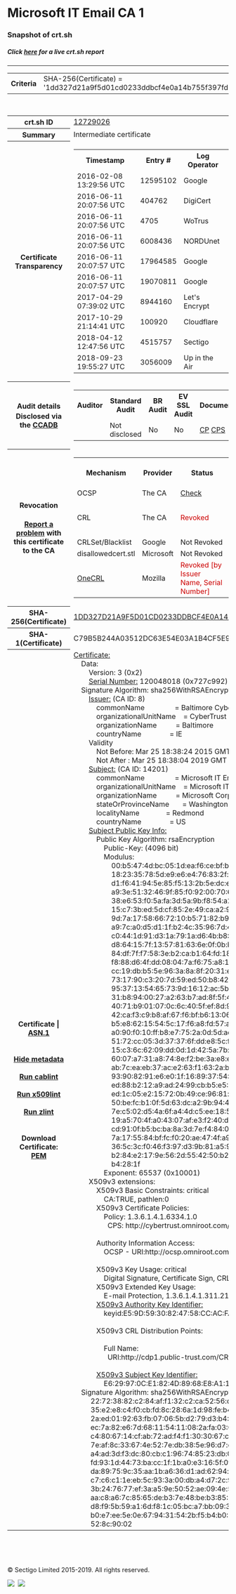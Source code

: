 # Microsoft IT Email CA 1
### Snapshot of crt.sh
##### Click [here](https://crt.sh/?q=1DD327D21A9F5D01CD0233DDBCF4E0A14B755F397FD91827A6ECF2A92A99E0DA) for a live crt.sh report

---
<!DOCTYPE HTML PUBLIC "-//W3C//DTD HTML 4.0 Transitional//EN">
<HTML>

<BODY>

<TABLE>
  <TR>
    <TH class="outer">Criteria</TH>
    <TD class="outer">SHA-256(Certificate) = '1dd327d21a9f5d01cd0233ddbcf4e0a14b755f397fd91827a6ecf2a92a99e0da'</TD>
  </TR>
</TABLE>
<BR>
<TABLE>
  <TR>
    <TH class="outer">crt.sh ID</TH>
    <TD class="outer"><A href="?id=12729026">12729026</A></TD>
  </TR>
  <TR>
    <TH class="outer">Summary</TH>
    <TD class="outer">Intermediate certificate</TD>
  </TR>
  <TR>
    <TH class="outer">Certificate<BR>Transparency</TH>
    <TD class="outer">
<TABLE class="options" style="margin-left:0px">
  <TR>
    <TH>Timestamp</TH>
    <TH>Entry #</TH>
    <TH>Log Operator</TH>
    <TH>Log URL</TH>
  </TR>
  <TR>
    <TD>2016-02-08&nbsp; <FONT class="small">13:29:56 UTC</FONT></TD>
    <TD>12595102</TD>
    <TD>Google</TD>
    <TD>https://ct.googleapis.com/pilot</TD>
  </TR>
  <TR>
    <TD>2016-06-11&nbsp; <FONT class="small">20:07:56 UTC</FONT></TD>
    <TD>404762</TD>
    <TD>DigiCert</TD>
    <TD>https://ct1.digicert-ct.com/log</TD>
  </TR>
  <TR>
    <TD>2016-06-11&nbsp; <FONT class="small">20:07:56 UTC</FONT></TD>
    <TD>4705</TD>
    <TD>WoTrus</TD>
    <TD>https://ctlog.wosign.com</TD>
  </TR>
  <TR>
    <TD>2016-06-11&nbsp; <FONT class="small">20:07:56 UTC</FONT></TD>
    <TD>6008436</TD>
    <TD>NORDUnet</TD>
    <TD>https://plausible.ct.nordu.net</TD>
  </TR>
  <TR>
    <TD>2016-06-11&nbsp; <FONT class="small">20:07:57 UTC</FONT></TD>
    <TD>17964585</TD>
    <TD>Google</TD>
    <TD>https://ct.googleapis.com/rocketeer</TD>
  </TR>
  <TR>
    <TD>2016-06-11&nbsp; <FONT class="small">20:07:57 UTC</FONT></TD>
    <TD>19070811</TD>
    <TD>Google</TD>
    <TD>https://ct.googleapis.com/aviator</TD>
  </TR>
  <TR>
    <TD>2017-04-29&nbsp; <FONT class="small">07:39:02 UTC</FONT></TD>
    <TD>8944160</TD>
    <TD>Let's Encrypt</TD>
    <TD>https://clicky.ct.letsencrypt.org</TD>
  </TR>
  <TR>
    <TD>2017-10-29&nbsp; <FONT class="small">21:14:41 UTC</FONT></TD>
    <TD>100920</TD>
    <TD>Cloudflare</TD>
    <TD>https://ct.cloudflare.com/logs/nimbus2019</TD>
  </TR>
  <TR>
    <TD>2018-04-12&nbsp; <FONT class="small">12:47:56 UTC</FONT></TD>
    <TD>4515757</TD>
    <TD>Sectigo</TD>
    <TD>https://dodo.ct.comodo.com</TD>
  </TR>
  <TR>
    <TD>2018-09-23&nbsp; <FONT class="small">19:55:27 UTC</FONT></TD>
    <TD>3056009</TD>
    <TD>Up in the Air</TD>
    <TD>https://ct.filippo.io/behindthesofa</TD>
  </TR>
</TABLE>
    </TD>
  </TR>
  <TR>
    <TH class="outer">Audit details<BR>
      <DIV class="small" style="padding-top:3px">Disclosed via the
        <A href="//ccadb-public.secure.force.com/mozilla/PublicAllIntermediateCerts" target="_blank">CCADB</A></DIV>
    </TH>
    <TD class="outer">
<TABLE class="options" style="margin-left:0px">
  <TR>
    <TH>Auditor</TH>
    <TH>Standard Audit</TH>
    <TH>BR Audit</TH>
    <TH>EV SSL Audit</TH>
    <TH>Documents</TH>
    <TH>CCADB</TH>
    <TH>Root Owner / Certificate</TH>
  </TR>
  <TR>
    <TD style="vertical-align:middle"></TD>
    <TD>Not disclosed    <TD>No    <TD>No    <TD>
      <A href="https://www.microsoft.com/pki/mscorp/cps/Microsoft%20IT%20PKI%20CP-CPS%20for%20SSL%20Ver%201%203%20January%202015.htm" target="blank">CP</A>
      <A href="https://www.microsoft.com/pki/mscorp/cps/Microsoft%20IT%20PKI%20CP-CPS%20for%20SSL%20Ver%201%203%20January%202015.htm" target="blank">CPS</A>
    </TD>
    <TD><A href="//ccadb.force.com/001o000000dsBNHAA2" target="_blank">001o000000dsBNHAA2</A></TD>
    <TD><A href="/?id=76">DigiCert</A></TD>
  </TR>
</TABLE>
    </TD>
  </TR>
  <TR>
    <TH class="outer">Revocation<BR><BR>
      <DIV class="small" style="padding-top:3px"><A href="?id=12729026&opt=problemreporting">Report a problem</A> with<BR>this certificate to the CA</DIV></TH>
    <TD class="outer">
      <TABLE class="options" style="margin-left:0px">
        <TR>
          <TH>Mechanism</TH>
          <TH>Provider</TH>
          <TH>Status</TH>
          <TH>Revocation Date</TH>
          <TH>Last Observed in CRL</TH>
          <TH>Last Checked <SPAN style="color:#CC0000;vertical-align:middle;font-size:70%;font-weight:normal">(Error)</SPAN></TH>
        </TR>
        <TR>
          <TD>OCSP</TD>
          <TD>The CA</TD>
          <TD><A href="?id=12729026&opt=ocsp">Check</A></TD>
          <TD><SPAN style="color:#888888">?</SPAN></TD>
          <TD><SPAN style="color:#888888">n/a</SPAN></TD>
          <TD><SPAN style="color:#888888">?</SPAN></TD>
        </TR>
        <TR>
          <TD>CRL</TD>
          <TD>The CA</TD>
          <TD><SPAN style="color:#CC0000">Revoked</SPAN></TD><TD>2018-06-14&nbsp; <FONT class="small">22:23:22 UTC</FONT></TD><TD>2019-11-27&nbsp; <FONT class="small">00:33:19 UTC</FONT></TD><TD>2019-12-04&nbsp; <FONT class="small">20:05:09 UTC</FONT></TD>
        </TR>
        <TR>
          <TD>CRLSet/Blacklist</TD>
          <TD>Google</TD>
          <TD>Not Revoked</TD>
          <TD><SPAN style="color:#888888">n/a</SPAN></TD>
          <TD><SPAN style="color:#888888">n/a</SPAN></TD>
          <TD><SPAN style="color:#888888">n/a</SPAN></TD>
        </TR>
        <TR>
          <TD>disallowedcert.stl</TD>
          <TD>Microsoft</TD>
          <TD>Not Revoked</TD>
          <TD><SPAN style="color:#888888">n/a</SPAN></TD>
          <TD><SPAN style="color:#888888">n/a</SPAN></TD>
          <TD><SPAN style="color:#888888">n/a</SPAN></TD>
        </TR>
        <TR>
          <TD><A href="/mozilla-onecrl" target="_blank">OneCRL</A></TD>
          <TD>Mozilla</TD>
          <TD><SPAN style="color:#CC0000">Revoked [by Issuer Name, Serial Number]</SPAN></TD><TD>2018-08-30&nbsp; <FONT class="small">11:09:06 UTC</FONT></TD>
          <TD><SPAN style="color:#888888">n/a</SPAN></TD>
          <TD><SPAN style="color:#888888">n/a</SPAN></TD>
        </TR>
      </TABLE>
    </TD>
  </TR>
  <TR>
    <TH class="outer">SHA-256(Certificate)</TH>
    <TD class="outer"><A href="//censys.io/certificates/1dd327d21a9f5d01cd0233ddbcf4e0a14b755f397fd91827a6ecf2a92a99e0da">1DD327D21A9F5D01CD0233DDBCF4E0A14B755F397FD91827A6ECF2A92A99E0DA</A></TD>
  </TR>
  <TR>
    <TH class="outer">SHA-1(Certificate)</TH>
    <TD class="outer">C79B5B244A03512DC63E54E03A1B4CF5E90A26A4</TD>
  </TR>
  <TR>
    <TH class="outer">Certificate | <A href="?asn1=12729026">ASN.1</A>
      <SPAN class="small"><BR>
      <BR><BR><A href="?id=12729026&opt=nometadata">Hide metadata</A>
      <BR><BR><A href="?id=12729026&opt=cablint">Run cablint</A>
      <BR><BR><A href="?id=12729026&opt=x509lint">Run x509lint</A>
      <BR><BR><A href="?id=12729026&opt=zlint">Run zlint</A>
      <BR><BR><BR>Download Certificate: <A href="?d=12729026">PEM</A>
      </SPAN>
    </TH>
    <TD class="text"><A href="?d=12729026">Certificate:</A><BR>&nbsp;&nbsp;&nbsp;&nbsp;Data:<BR>&nbsp;&nbsp;&nbsp;&nbsp;&nbsp;&nbsp;&nbsp;&nbsp;Version:&nbsp;3&nbsp;(0x2)<BR>&nbsp;&nbsp;&nbsp;&nbsp;&nbsp;&nbsp;&nbsp;&nbsp;<A href="?serial=0727c992">Serial&nbsp;Number:</A>&nbsp;120048018&nbsp;(0x727c992)<BR>&nbsp;&nbsp;&nbsp;&nbsp;Signature&nbsp;Algorithm:&nbsp;sha256WithRSAEncryption<BR>&nbsp;&nbsp;&nbsp;&nbsp;&nbsp;&nbsp;&nbsp;&nbsp;<A href="?caid=8">Issuer:</A> <SPAN class="small">(CA ID: 8)</SPAN><BR>&nbsp;&nbsp;&nbsp;&nbsp;&nbsp;&nbsp;&nbsp;&nbsp;&nbsp;&nbsp;&nbsp;&nbsp;commonName&nbsp;&nbsp;&nbsp;&nbsp;&nbsp;&nbsp;&nbsp;&nbsp;&nbsp;&nbsp;&nbsp;&nbsp;&nbsp;&nbsp;&nbsp;&nbsp;=&nbsp;Baltimore&nbsp;CyberTrust&nbsp;Root<BR>&nbsp;&nbsp;&nbsp;&nbsp;&nbsp;&nbsp;&nbsp;&nbsp;&nbsp;&nbsp;&nbsp;&nbsp;organizationalUnitName&nbsp;&nbsp;&nbsp;&nbsp;=&nbsp;CyberTrust<BR>&nbsp;&nbsp;&nbsp;&nbsp;&nbsp;&nbsp;&nbsp;&nbsp;&nbsp;&nbsp;&nbsp;&nbsp;organizationName&nbsp;&nbsp;&nbsp;&nbsp;&nbsp;&nbsp;&nbsp;&nbsp;&nbsp;&nbsp;=&nbsp;Baltimore<BR>&nbsp;&nbsp;&nbsp;&nbsp;&nbsp;&nbsp;&nbsp;&nbsp;&nbsp;&nbsp;&nbsp;&nbsp;countryName&nbsp;&nbsp;&nbsp;&nbsp;&nbsp;&nbsp;&nbsp;&nbsp;&nbsp;&nbsp;&nbsp;&nbsp;&nbsp;&nbsp;&nbsp;=&nbsp;IE<BR>&nbsp;&nbsp;&nbsp;&nbsp;&nbsp;&nbsp;&nbsp;&nbsp;Validity<BR>&nbsp;&nbsp;&nbsp;&nbsp;&nbsp;&nbsp;&nbsp;&nbsp;&nbsp;&nbsp;&nbsp;&nbsp;Not&nbsp;Before:&nbsp;Mar&nbsp;25&nbsp;18:38:24&nbsp;2015&nbsp;GMT<BR>&nbsp;&nbsp;&nbsp;&nbsp;&nbsp;&nbsp;&nbsp;&nbsp;&nbsp;&nbsp;&nbsp;&nbsp;Not&nbsp;After&nbsp;:&nbsp;Mar&nbsp;25&nbsp;18:38:04&nbsp;2019&nbsp;GMT<BR>&nbsp;&nbsp;&nbsp;&nbsp;&nbsp;&nbsp;&nbsp;&nbsp;<A href="?caid=14201">Subject:</A> <SPAN class="small">(CA ID: 14201)</SPAN><BR>&nbsp;&nbsp;&nbsp;&nbsp;&nbsp;&nbsp;&nbsp;&nbsp;&nbsp;&nbsp;&nbsp;&nbsp;commonName&nbsp;&nbsp;&nbsp;&nbsp;&nbsp;&nbsp;&nbsp;&nbsp;&nbsp;&nbsp;&nbsp;&nbsp;&nbsp;&nbsp;&nbsp;&nbsp;=&nbsp;Microsoft&nbsp;IT&nbsp;Email&nbsp;CA&nbsp;1<BR>&nbsp;&nbsp;&nbsp;&nbsp;&nbsp;&nbsp;&nbsp;&nbsp;&nbsp;&nbsp;&nbsp;&nbsp;organizationalUnitName&nbsp;&nbsp;&nbsp;&nbsp;=&nbsp;Microsoft&nbsp;IT<BR>&nbsp;&nbsp;&nbsp;&nbsp;&nbsp;&nbsp;&nbsp;&nbsp;&nbsp;&nbsp;&nbsp;&nbsp;organizationName&nbsp;&nbsp;&nbsp;&nbsp;&nbsp;&nbsp;&nbsp;&nbsp;&nbsp;&nbsp;=&nbsp;Microsoft&nbsp;Corporation<BR>&nbsp;&nbsp;&nbsp;&nbsp;&nbsp;&nbsp;&nbsp;&nbsp;&nbsp;&nbsp;&nbsp;&nbsp;stateOrProvinceName&nbsp;&nbsp;&nbsp;&nbsp;&nbsp;&nbsp;&nbsp;=&nbsp;Washington<BR>&nbsp;&nbsp;&nbsp;&nbsp;&nbsp;&nbsp;&nbsp;&nbsp;&nbsp;&nbsp;&nbsp;&nbsp;localityName&nbsp;&nbsp;&nbsp;&nbsp;&nbsp;&nbsp;&nbsp;&nbsp;&nbsp;&nbsp;&nbsp;&nbsp;&nbsp;&nbsp;=&nbsp;Redmond<BR>&nbsp;&nbsp;&nbsp;&nbsp;&nbsp;&nbsp;&nbsp;&nbsp;&nbsp;&nbsp;&nbsp;&nbsp;countryName&nbsp;&nbsp;&nbsp;&nbsp;&nbsp;&nbsp;&nbsp;&nbsp;&nbsp;&nbsp;&nbsp;&nbsp;&nbsp;&nbsp;&nbsp;=&nbsp;US<BR>&nbsp;&nbsp;&nbsp;&nbsp;&nbsp;&nbsp;&nbsp;&nbsp;<A href="?spkisha256=5ac4230a67c22f3dcc095b87a701d77eeed4e6dd7a69f7a206374c8deb88a5bc">Subject&nbsp;Public&nbsp;Key&nbsp;Info:</A><BR>&nbsp;&nbsp;&nbsp;&nbsp;&nbsp;&nbsp;&nbsp;&nbsp;&nbsp;&nbsp;&nbsp;&nbsp;Public&nbsp;Key&nbsp;Algorithm:&nbsp;rsaEncryption<BR>&nbsp;&nbsp;&nbsp;&nbsp;&nbsp;&nbsp;&nbsp;&nbsp;&nbsp;&nbsp;&nbsp;&nbsp;&nbsp;&nbsp;&nbsp;&nbsp;Public-Key:&nbsp;(4096&nbsp;bit)<BR>&nbsp;&nbsp;&nbsp;&nbsp;&nbsp;&nbsp;&nbsp;&nbsp;&nbsp;&nbsp;&nbsp;&nbsp;&nbsp;&nbsp;&nbsp;&nbsp;Modulus:<BR>&nbsp;&nbsp;&nbsp;&nbsp;&nbsp;&nbsp;&nbsp;&nbsp;&nbsp;&nbsp;&nbsp;&nbsp;&nbsp;&nbsp;&nbsp;&nbsp;&nbsp;&nbsp;&nbsp;&nbsp;00:b5:47:4d:bc:05:1d:ea:f6:ce:bf:b9:6e:62:a7:<BR>&nbsp;&nbsp;&nbsp;&nbsp;&nbsp;&nbsp;&nbsp;&nbsp;&nbsp;&nbsp;&nbsp;&nbsp;&nbsp;&nbsp;&nbsp;&nbsp;&nbsp;&nbsp;&nbsp;&nbsp;18:23:35:78:5d:e9:e6:e4:76:83:2f:e0:9e:cd:75:<BR>&nbsp;&nbsp;&nbsp;&nbsp;&nbsp;&nbsp;&nbsp;&nbsp;&nbsp;&nbsp;&nbsp;&nbsp;&nbsp;&nbsp;&nbsp;&nbsp;&nbsp;&nbsp;&nbsp;&nbsp;d1:f6:41:94:5e:85:f5:13:2b:5e:dc:e5:4a:f6:45:<BR>&nbsp;&nbsp;&nbsp;&nbsp;&nbsp;&nbsp;&nbsp;&nbsp;&nbsp;&nbsp;&nbsp;&nbsp;&nbsp;&nbsp;&nbsp;&nbsp;&nbsp;&nbsp;&nbsp;&nbsp;a9:3e:51:32:46:9f:85:f0:92:00:70:6a:36:ec:f3:<BR>&nbsp;&nbsp;&nbsp;&nbsp;&nbsp;&nbsp;&nbsp;&nbsp;&nbsp;&nbsp;&nbsp;&nbsp;&nbsp;&nbsp;&nbsp;&nbsp;&nbsp;&nbsp;&nbsp;&nbsp;38:e6:53:f0:5a:fa:3d:5a:9b:f8:54:a2:d7:59:d1:<BR>&nbsp;&nbsp;&nbsp;&nbsp;&nbsp;&nbsp;&nbsp;&nbsp;&nbsp;&nbsp;&nbsp;&nbsp;&nbsp;&nbsp;&nbsp;&nbsp;&nbsp;&nbsp;&nbsp;&nbsp;15:c7:3b:ed:5d:cf:85:2e:49:ca:a2:97:71:22:88:<BR>&nbsp;&nbsp;&nbsp;&nbsp;&nbsp;&nbsp;&nbsp;&nbsp;&nbsp;&nbsp;&nbsp;&nbsp;&nbsp;&nbsp;&nbsp;&nbsp;&nbsp;&nbsp;&nbsp;&nbsp;9d:7a:17:58:66:72:10:b5:71:82:b9:60:da:72:ec:<BR>&nbsp;&nbsp;&nbsp;&nbsp;&nbsp;&nbsp;&nbsp;&nbsp;&nbsp;&nbsp;&nbsp;&nbsp;&nbsp;&nbsp;&nbsp;&nbsp;&nbsp;&nbsp;&nbsp;&nbsp;a9:7c:a0:d5:d1:1f:b2:4c:35:96:7d:48:03:21:0f:<BR>&nbsp;&nbsp;&nbsp;&nbsp;&nbsp;&nbsp;&nbsp;&nbsp;&nbsp;&nbsp;&nbsp;&nbsp;&nbsp;&nbsp;&nbsp;&nbsp;&nbsp;&nbsp;&nbsp;&nbsp;c0:44:1d:91:d3:1a:79:1a:d6:4b:b8:0f:62:5b:81:<BR>&nbsp;&nbsp;&nbsp;&nbsp;&nbsp;&nbsp;&nbsp;&nbsp;&nbsp;&nbsp;&nbsp;&nbsp;&nbsp;&nbsp;&nbsp;&nbsp;&nbsp;&nbsp;&nbsp;&nbsp;d8:64:15:7f:13:57:81:63:6e:0f:0b:b4:b1:9b:58:<BR>&nbsp;&nbsp;&nbsp;&nbsp;&nbsp;&nbsp;&nbsp;&nbsp;&nbsp;&nbsp;&nbsp;&nbsp;&nbsp;&nbsp;&nbsp;&nbsp;&nbsp;&nbsp;&nbsp;&nbsp;84:df:7f:f7:58:3e:b2:ca:b1:64:fd:18:49:78:b4:<BR>&nbsp;&nbsp;&nbsp;&nbsp;&nbsp;&nbsp;&nbsp;&nbsp;&nbsp;&nbsp;&nbsp;&nbsp;&nbsp;&nbsp;&nbsp;&nbsp;&nbsp;&nbsp;&nbsp;&nbsp;f8:88:d6:4f:dd:08:04:7a:f6:75:a8:14:a8:8f:f8:<BR>&nbsp;&nbsp;&nbsp;&nbsp;&nbsp;&nbsp;&nbsp;&nbsp;&nbsp;&nbsp;&nbsp;&nbsp;&nbsp;&nbsp;&nbsp;&nbsp;&nbsp;&nbsp;&nbsp;&nbsp;cc:19:db:b5:5e:96:3a:8a:8f:20:31:ee:e5:c0:7e:<BR>&nbsp;&nbsp;&nbsp;&nbsp;&nbsp;&nbsp;&nbsp;&nbsp;&nbsp;&nbsp;&nbsp;&nbsp;&nbsp;&nbsp;&nbsp;&nbsp;&nbsp;&nbsp;&nbsp;&nbsp;73:17:90:c3:20:7d:59:ed:50:b8:42:08:56:c3:f6:<BR>&nbsp;&nbsp;&nbsp;&nbsp;&nbsp;&nbsp;&nbsp;&nbsp;&nbsp;&nbsp;&nbsp;&nbsp;&nbsp;&nbsp;&nbsp;&nbsp;&nbsp;&nbsp;&nbsp;&nbsp;95:37:13:54:65:73:9d:16:12:ac:5b:1c:15:52:98:<BR>&nbsp;&nbsp;&nbsp;&nbsp;&nbsp;&nbsp;&nbsp;&nbsp;&nbsp;&nbsp;&nbsp;&nbsp;&nbsp;&nbsp;&nbsp;&nbsp;&nbsp;&nbsp;&nbsp;&nbsp;31:b8:94:00:27:a2:63:b7:ad:8f:5f:41:37:45:72:<BR>&nbsp;&nbsp;&nbsp;&nbsp;&nbsp;&nbsp;&nbsp;&nbsp;&nbsp;&nbsp;&nbsp;&nbsp;&nbsp;&nbsp;&nbsp;&nbsp;&nbsp;&nbsp;&nbsp;&nbsp;40:71:b9:01:07:0c:6c:40:5f:ef:8d:90:b3:ee:57:<BR>&nbsp;&nbsp;&nbsp;&nbsp;&nbsp;&nbsp;&nbsp;&nbsp;&nbsp;&nbsp;&nbsp;&nbsp;&nbsp;&nbsp;&nbsp;&nbsp;&nbsp;&nbsp;&nbsp;&nbsp;42:ca:f3:c9:b8:af:67:f6:bf:b6:13:06:c8:81:69:<BR>&nbsp;&nbsp;&nbsp;&nbsp;&nbsp;&nbsp;&nbsp;&nbsp;&nbsp;&nbsp;&nbsp;&nbsp;&nbsp;&nbsp;&nbsp;&nbsp;&nbsp;&nbsp;&nbsp;&nbsp;b5:e8:62:15:54:5c:17:f6:a8:fd:57:a2:50:b9:a3:<BR>&nbsp;&nbsp;&nbsp;&nbsp;&nbsp;&nbsp;&nbsp;&nbsp;&nbsp;&nbsp;&nbsp;&nbsp;&nbsp;&nbsp;&nbsp;&nbsp;&nbsp;&nbsp;&nbsp;&nbsp;a0:90:f0:10:ff:b8:e7:75:2a:0d:5d:ac:56:76:3c:<BR>&nbsp;&nbsp;&nbsp;&nbsp;&nbsp;&nbsp;&nbsp;&nbsp;&nbsp;&nbsp;&nbsp;&nbsp;&nbsp;&nbsp;&nbsp;&nbsp;&nbsp;&nbsp;&nbsp;&nbsp;51:72:cc:05:3d:37:37:6f:dd:e8:5c:f1:64:c5:e5:<BR>&nbsp;&nbsp;&nbsp;&nbsp;&nbsp;&nbsp;&nbsp;&nbsp;&nbsp;&nbsp;&nbsp;&nbsp;&nbsp;&nbsp;&nbsp;&nbsp;&nbsp;&nbsp;&nbsp;&nbsp;15:c3:6c:62:09:dd:0d:1d:42:5a:7b:e7:fc:bb:ff:<BR>&nbsp;&nbsp;&nbsp;&nbsp;&nbsp;&nbsp;&nbsp;&nbsp;&nbsp;&nbsp;&nbsp;&nbsp;&nbsp;&nbsp;&nbsp;&nbsp;&nbsp;&nbsp;&nbsp;&nbsp;60:07:a7:31:a8:74:8e:f2:be:3a:e8:e7:10:83:4e:<BR>&nbsp;&nbsp;&nbsp;&nbsp;&nbsp;&nbsp;&nbsp;&nbsp;&nbsp;&nbsp;&nbsp;&nbsp;&nbsp;&nbsp;&nbsp;&nbsp;&nbsp;&nbsp;&nbsp;&nbsp;ab:7c:ea:eb:37:ac:e2:63:f1:63:2a:b8:e9:02:3e:<BR>&nbsp;&nbsp;&nbsp;&nbsp;&nbsp;&nbsp;&nbsp;&nbsp;&nbsp;&nbsp;&nbsp;&nbsp;&nbsp;&nbsp;&nbsp;&nbsp;&nbsp;&nbsp;&nbsp;&nbsp;93:90:82:91:e6:e0:1f:16:89:37:54:90:93:f4:fa:<BR>&nbsp;&nbsp;&nbsp;&nbsp;&nbsp;&nbsp;&nbsp;&nbsp;&nbsp;&nbsp;&nbsp;&nbsp;&nbsp;&nbsp;&nbsp;&nbsp;&nbsp;&nbsp;&nbsp;&nbsp;ed:88:b2:12:a9:ad:24:99:cb:b5:e5:5a:41:13:8c:<BR>&nbsp;&nbsp;&nbsp;&nbsp;&nbsp;&nbsp;&nbsp;&nbsp;&nbsp;&nbsp;&nbsp;&nbsp;&nbsp;&nbsp;&nbsp;&nbsp;&nbsp;&nbsp;&nbsp;&nbsp;ed:1c:05:e2:15:72:0b:49:ce:96:81:e1:8c:ee:ef:<BR>&nbsp;&nbsp;&nbsp;&nbsp;&nbsp;&nbsp;&nbsp;&nbsp;&nbsp;&nbsp;&nbsp;&nbsp;&nbsp;&nbsp;&nbsp;&nbsp;&nbsp;&nbsp;&nbsp;&nbsp;50:be:fc:b1:0f:5d:63:dc:a2:9b:94:4f:78:0d:ac:<BR>&nbsp;&nbsp;&nbsp;&nbsp;&nbsp;&nbsp;&nbsp;&nbsp;&nbsp;&nbsp;&nbsp;&nbsp;&nbsp;&nbsp;&nbsp;&nbsp;&nbsp;&nbsp;&nbsp;&nbsp;7e:c5:02:d5:4a:6f:a4:4d:c5:ee:18:5f:95:d1:dd:<BR>&nbsp;&nbsp;&nbsp;&nbsp;&nbsp;&nbsp;&nbsp;&nbsp;&nbsp;&nbsp;&nbsp;&nbsp;&nbsp;&nbsp;&nbsp;&nbsp;&nbsp;&nbsp;&nbsp;&nbsp;19:a5:70:4f:a0:43:07:af:e3:f2:40:d8:ab:73:11:<BR>&nbsp;&nbsp;&nbsp;&nbsp;&nbsp;&nbsp;&nbsp;&nbsp;&nbsp;&nbsp;&nbsp;&nbsp;&nbsp;&nbsp;&nbsp;&nbsp;&nbsp;&nbsp;&nbsp;&nbsp;cd:91:0f:b5:bc:ba:8a:3d:7e:f4:84:02:b8:18:4c:<BR>&nbsp;&nbsp;&nbsp;&nbsp;&nbsp;&nbsp;&nbsp;&nbsp;&nbsp;&nbsp;&nbsp;&nbsp;&nbsp;&nbsp;&nbsp;&nbsp;&nbsp;&nbsp;&nbsp;&nbsp;7a:17:55:84:bf:fc:f0:20:ae:47:4f:a9:a7:c6:27:<BR>&nbsp;&nbsp;&nbsp;&nbsp;&nbsp;&nbsp;&nbsp;&nbsp;&nbsp;&nbsp;&nbsp;&nbsp;&nbsp;&nbsp;&nbsp;&nbsp;&nbsp;&nbsp;&nbsp;&nbsp;36:5c:3c:f0:46:f3:97:d3:9b:81:a5:9c:c8:3f:e2:<BR>&nbsp;&nbsp;&nbsp;&nbsp;&nbsp;&nbsp;&nbsp;&nbsp;&nbsp;&nbsp;&nbsp;&nbsp;&nbsp;&nbsp;&nbsp;&nbsp;&nbsp;&nbsp;&nbsp;&nbsp;b2:84:e2:17:9e:56:2d:55:42:50:b2:06:05:58:a9:<BR>&nbsp;&nbsp;&nbsp;&nbsp;&nbsp;&nbsp;&nbsp;&nbsp;&nbsp;&nbsp;&nbsp;&nbsp;&nbsp;&nbsp;&nbsp;&nbsp;&nbsp;&nbsp;&nbsp;&nbsp;b4:28:1f<BR>&nbsp;&nbsp;&nbsp;&nbsp;&nbsp;&nbsp;&nbsp;&nbsp;&nbsp;&nbsp;&nbsp;&nbsp;&nbsp;&nbsp;&nbsp;&nbsp;Exponent:&nbsp;65537&nbsp;(0x10001)<BR>&nbsp;&nbsp;&nbsp;&nbsp;&nbsp;&nbsp;&nbsp;&nbsp;X509v3&nbsp;extensions:<BR>&nbsp;&nbsp;&nbsp;&nbsp;&nbsp;&nbsp;&nbsp;&nbsp;&nbsp;&nbsp;&nbsp;&nbsp;X509v3&nbsp;Basic&nbsp;Constraints:&nbsp;critical<BR>&nbsp;&nbsp;&nbsp;&nbsp;&nbsp;&nbsp;&nbsp;&nbsp;&nbsp;&nbsp;&nbsp;&nbsp;&nbsp;&nbsp;&nbsp;&nbsp;CA:TRUE,&nbsp;pathlen:0<BR>&nbsp;&nbsp;&nbsp;&nbsp;&nbsp;&nbsp;&nbsp;&nbsp;&nbsp;&nbsp;&nbsp;&nbsp;X509v3&nbsp;Certificate&nbsp;Policies:&nbsp;<BR>&nbsp;&nbsp;&nbsp;&nbsp;&nbsp;&nbsp;&nbsp;&nbsp;&nbsp;&nbsp;&nbsp;&nbsp;&nbsp;&nbsp;&nbsp;&nbsp;Policy:&nbsp;1.3.6.1.4.1.6334.1.0<BR>&nbsp;&nbsp;&nbsp;&nbsp;&nbsp;&nbsp;&nbsp;&nbsp;&nbsp;&nbsp;&nbsp;&nbsp;&nbsp;&nbsp;&nbsp;&nbsp;&nbsp;&nbsp;CPS:&nbsp;http://cybertrust.omniroot.com/repository.cfm<BR><BR>&nbsp;&nbsp;&nbsp;&nbsp;&nbsp;&nbsp;&nbsp;&nbsp;&nbsp;&nbsp;&nbsp;&nbsp;Authority&nbsp;Information&nbsp;Access:&nbsp;<BR>&nbsp;&nbsp;&nbsp;&nbsp;&nbsp;&nbsp;&nbsp;&nbsp;&nbsp;&nbsp;&nbsp;&nbsp;&nbsp;&nbsp;&nbsp;&nbsp;OCSP&nbsp;-&nbsp;URI:http://ocsp.omniroot.com/baltimoreroot<BR><BR>&nbsp;&nbsp;&nbsp;&nbsp;&nbsp;&nbsp;&nbsp;&nbsp;&nbsp;&nbsp;&nbsp;&nbsp;X509v3&nbsp;Key&nbsp;Usage:&nbsp;critical<BR>&nbsp;&nbsp;&nbsp;&nbsp;&nbsp;&nbsp;&nbsp;&nbsp;&nbsp;&nbsp;&nbsp;&nbsp;&nbsp;&nbsp;&nbsp;&nbsp;Digital&nbsp;Signature,&nbsp;Certificate&nbsp;Sign,&nbsp;CRL&nbsp;Sign<BR>&nbsp;&nbsp;&nbsp;&nbsp;&nbsp;&nbsp;&nbsp;&nbsp;&nbsp;&nbsp;&nbsp;&nbsp;X509v3&nbsp;Extended&nbsp;Key&nbsp;Usage:&nbsp;<BR>&nbsp;&nbsp;&nbsp;&nbsp;&nbsp;&nbsp;&nbsp;&nbsp;&nbsp;&nbsp;&nbsp;&nbsp;&nbsp;&nbsp;&nbsp;&nbsp;E-mail&nbsp;Protection,&nbsp;1.3.6.1.4.1.311.21.5<BR>&nbsp;&nbsp;&nbsp;&nbsp;&nbsp;&nbsp;&nbsp;&nbsp;&nbsp;&nbsp;&nbsp;&nbsp;<A href="?ski=e59d5930824758ccacfa085436867b3ab5044df0">X509v3&nbsp;Authority&nbsp;Key&nbsp;Identifier:</A><BR>&nbsp;&nbsp;&nbsp;&nbsp;&nbsp;&nbsp;&nbsp;&nbsp;&nbsp;&nbsp;&nbsp;&nbsp;&nbsp;&nbsp;&nbsp;&nbsp;keyid:E5:9D:59:30:82:47:58:CC:AC:FA:08:54:36:86:7B:3A:B5:04:4D:F0<BR><BR>&nbsp;&nbsp;&nbsp;&nbsp;&nbsp;&nbsp;&nbsp;&nbsp;&nbsp;&nbsp;&nbsp;&nbsp;X509v3&nbsp;CRL&nbsp;Distribution&nbsp;Points:&nbsp;<BR><BR>&nbsp;&nbsp;&nbsp;&nbsp;&nbsp;&nbsp;&nbsp;&nbsp;&nbsp;&nbsp;&nbsp;&nbsp;&nbsp;&nbsp;&nbsp;&nbsp;Full&nbsp;Name:<BR>&nbsp;&nbsp;&nbsp;&nbsp;&nbsp;&nbsp;&nbsp;&nbsp;&nbsp;&nbsp;&nbsp;&nbsp;&nbsp;&nbsp;&nbsp;&nbsp;&nbsp;&nbsp;URI:http://cdp1.public-trust.com/CRL/Omniroot2025.crl<BR><BR>&nbsp;&nbsp;&nbsp;&nbsp;&nbsp;&nbsp;&nbsp;&nbsp;&nbsp;&nbsp;&nbsp;&nbsp;<A href="?ski=e629970ce1824d8968e8a11cef69cf5ef5330ceb">X509v3&nbsp;Subject&nbsp;Key&nbsp;Identifier:</A><BR>&nbsp;&nbsp;&nbsp;&nbsp;&nbsp;&nbsp;&nbsp;&nbsp;&nbsp;&nbsp;&nbsp;&nbsp;&nbsp;&nbsp;&nbsp;&nbsp;E6:29:97:0C:E1:82:4D:89:68:E8:A1:1C:EF:69:CF:5E:F5:33:0C:EB<BR>&nbsp;&nbsp;&nbsp;&nbsp;Signature&nbsp;Algorithm:&nbsp;sha256WithRSAEncryption<BR>&nbsp;&nbsp;&nbsp;&nbsp;&nbsp;&nbsp;&nbsp;&nbsp;&nbsp;22:72:38:82:c2:84:af:f1:32:c2:ca:52:56:d6:98:6f:97:a5:<BR>&nbsp;&nbsp;&nbsp;&nbsp;&nbsp;&nbsp;&nbsp;&nbsp;&nbsp;35:e2:e8:c4:f0:cb:fd:8c:28:6a:1d:98:fe:b4:5f:1f:db:3b:<BR>&nbsp;&nbsp;&nbsp;&nbsp;&nbsp;&nbsp;&nbsp;&nbsp;&nbsp;2a:ed:01:92:63:fb:07:06:5b:d2:79:d3:b4:3f:86:27:b2:d5:<BR>&nbsp;&nbsp;&nbsp;&nbsp;&nbsp;&nbsp;&nbsp;&nbsp;&nbsp;ec:7a:82:e6:7d:68:11:54:11:08:2a:fa:03:05:f9:27:b4:33:<BR>&nbsp;&nbsp;&nbsp;&nbsp;&nbsp;&nbsp;&nbsp;&nbsp;&nbsp;c4:80:67:14:cf:ab:72:ad:f4:f1:30:30:67:c1:e7:e2:3f:4a:<BR>&nbsp;&nbsp;&nbsp;&nbsp;&nbsp;&nbsp;&nbsp;&nbsp;&nbsp;7e:af:8c:33:67:4e:52:7e:db:38:5e:96:d7:ca:10:dc:8e:66:<BR>&nbsp;&nbsp;&nbsp;&nbsp;&nbsp;&nbsp;&nbsp;&nbsp;&nbsp;a4:ad:3d:f3:dc:80:cb:c1:96:74:85:23:db:0b:6d:9e:e6:42:<BR>&nbsp;&nbsp;&nbsp;&nbsp;&nbsp;&nbsp;&nbsp;&nbsp;&nbsp;fd:93:1d:44:73:ba:cc:1f:1b:a0:e3:16:5f:0f:7c:d2:94:53:<BR>&nbsp;&nbsp;&nbsp;&nbsp;&nbsp;&nbsp;&nbsp;&nbsp;&nbsp;da:89:75:9c:35:aa:1b:a6:36:d1:ad:62:94:d4:e8:9d:d8:0b:<BR>&nbsp;&nbsp;&nbsp;&nbsp;&nbsp;&nbsp;&nbsp;&nbsp;&nbsp;c7:c6:c1:1e:eb:5c:93:3a:00:db:a4:d7:2c:99:fc:b2:fe:be:<BR>&nbsp;&nbsp;&nbsp;&nbsp;&nbsp;&nbsp;&nbsp;&nbsp;&nbsp;3b:24:76:77:ef:3a:a5:9e:50:52:ae:09:4e:56:0b:22:9e:ae:<BR>&nbsp;&nbsp;&nbsp;&nbsp;&nbsp;&nbsp;&nbsp;&nbsp;&nbsp;aa:c8:a6:7c:85:65:de:b3:7e:48:be:b3:85:90:79:2b:49:80:<BR>&nbsp;&nbsp;&nbsp;&nbsp;&nbsp;&nbsp;&nbsp;&nbsp;&nbsp;d8:f9:5b:59:a1:6d:f8:1c:05:bc:a7:bb:09:36:1b:f1:5a:ea:<BR>&nbsp;&nbsp;&nbsp;&nbsp;&nbsp;&nbsp;&nbsp;&nbsp;&nbsp;b0:e7:ee:5e:0e:67:94:31:54:2b:f5:b4:b0:48:03:79:b5:3d:<BR>&nbsp;&nbsp;&nbsp;&nbsp;&nbsp;&nbsp;&nbsp;&nbsp;&nbsp;52:8c:90:02<BR>    </TD>
  </TR>
</TABLE>

  <BR><BR><BR>

  <P class="copyright">&copy; Sectigo Limited 2015-2019. All rights reserved.</P>
  <DIV>
    <A href="https://sectigo.com/"><IMG src="/sectigo_s.png"></A>
    &nbsp;<A href="https://github.com/crtsh"><IMG src="/GitHub-Mark-32px.png"></A>
  </DIV>
</BODY>
</HTML>
